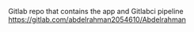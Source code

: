 Gitlab repo that contains the app and Gitlabci pipeline 
https://gitlab.com/abdelrahman2054610/Abdelrahman
